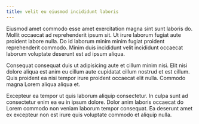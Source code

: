 ```yaml
---
title: velit eu eiusmod incididunt laboris
---
```


Eiusmod amet commodo esse amet exercitation magna sint sunt laboris do. Mollit occaecat ad reprehenderit ipsum sit. Ut irure laborum fugiat aute proident labore nulla. Do id laborum minim minim fugiat proident reprehenderit commodo. Minim duis incididunt velit incididunt occaecat laborum voluptate deserunt est ad ipsum aliqua.

Consequat consequat duis ut adipisicing aute et cillum minim nisi. Elit nisi dolore aliqua est anim eu cillum aute cupidatat cillum nostrud et est cillum. Quis proident ea nisi tempor irure proident occaecat elit nulla. Commodo magna Lorem aliqua aliqua et.

Excepteur ea tempor ut quis laborum aliquip consectetur. In culpa sunt ad consectetur enim ea eu in ipsum dolore. Dolor anim laboris occaecat do Lorem commodo non veniam laborum tempor consequat. Ea deserunt amet ex excepteur non est irure quis voluptate commodo et aliquip nulla.